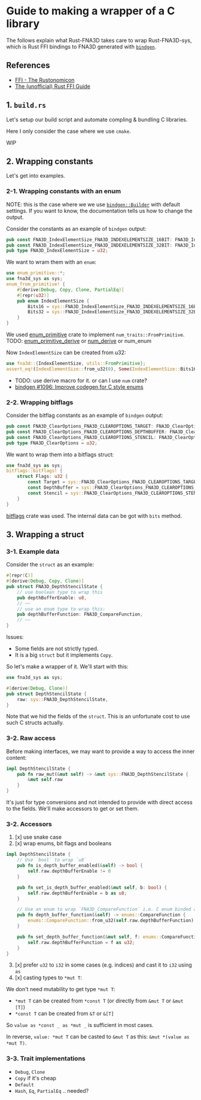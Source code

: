# Guide to making a wrapper of a C library

The follows explain what Rust-FNA3D takes care to wrap Rust-FNA3D-sys, which is Rust FFI
bindings to FNA3D generated with [`bindgen`](https://github.com/rust-lang/rust-bindgen).

## References

* [FFI - The Rustonomicon](https://doc.rust-lang.org/nomicon/ffi.html#foreign-function-interface)
* [The (unofficial) Rust FFI Guide](https://michael-f-bryan.github.io/rust-ffi-guide/)

## 1. `build.rs`

Let's setup our build script and automate compling & bundling C libraries.

Here I only consider the case where we use `cmake`.

WIP

## 2. Wrapping constants

Let's get into examples.

### 2-1. Wrapping constants with an enum

NOTE: this is the case where we we use [`bindgen::Builder`](https://docs.rs/bindgen/newest/bindgen/struct.Builder.html) with default settings. If you want to know, the documentation tells us how to change the output.

Consider the constants as an example of `bindgen` output:

```rust
pub const FNA3D_IndexElementSize_FNA3D_INDEXELEMENTSIZE_16BIT: FNA3D_IndexElementSize = 0;
pub const FNA3D_IndexElementSize_FNA3D_INDEXELEMENTSIZE_32BIT: FNA3D_IndexElementSize = 1;
pub type FNA3D_IndexElementSize = u32;
```

We want to wram them with an `enum`:

```rust
use enum_primitive::*;
use fna3d_sys as sys;
enum_from_primitive! {
    #[derive(Debug, Copy, Clone, PartialEq)]
    #[repr(u32)]
    pub enum IndexElementSize {
        Bits16 = sys::FNA3D_IndexElementSize_FNA3D_INDEXELEMENTSIZE_16BIT,
        Bits32 = sys::FNA3D_IndexElementSize_FNA3D_INDEXELEMENTSIZE_32BIT,
    }
}
```

We used [enum_primitive](https://crates.io/crates/enum_primitive) crate to implement `num_traits::FromPrimitive`. TODO: [enum_primitive_derive](https://docs.rs/enum-primitive-derive/newest/enum_primitive_derive/) or [num_derive](https://docs.rs/num-derive/newest/num_derive/) or num_enum

Now `IndexElementSize` can be created from u32:

```rust
use fna3d::{IndexElementSize, utils::FromPrimitive};
assert_eq!(IndexElementSize::from_u32(0), Some(IndexElementSize::Bits16));
```

* TODO: use derive macro for it. or can I use `num` crate?
* [bindgen #1096: Improve codegen for C style enums](https://github.com/rust-lang/rust-bindgen/issues/1096)

### 2-2. Wrapping bitflags

Consider the bitflag constants as an example of `bindgen` output:

```rust
pub const FNA3D_ClearOptions_FNA3D_CLEAROPTIONS_TARGET: FNA3D_ClearOptions = 1;
pub const FNA3D_ClearOptions_FNA3D_CLEAROPTIONS_DEPTHBUFFER: FNA3D_ClearOptions = 2;
pub const FNA3D_ClearOptions_FNA3D_CLEAROPTIONS_STENCIL: FNA3D_ClearOptions = 4;
pub type FNA3D_ClearOptions = u32;
```

We want to wrap them into a bitflags struct:

```rust
use fna3d_sys as sys;
bitflags::bitflags! {
    struct Flags: u32 {
        const Target = sys::FNA3D_ClearOptions_FNA3D_CLEAROPTIONS_TARGET;
        const DepthBuffer = sys::FNA3D_ClearOptions_FNA3D_CLEAROPTIONS_DEPTHBUFFER;
        const Stencil = sys::FNA3D_ClearOptions_FNA3D_CLEAROPTIONS_STENCIL;
    }
}
```

[bitflags](https://docs.rs/bitflags/newest/bitflags/) crate was used. The internal data can be got with `bits` method.

## 3. Wrapping a struct

### 3-1. Example data

Consider the `struct` as an example:

```rust
#[repr(C)]
#[derive(Debug, Copy, Clone)]
pub struct FNA3D_DepthStencilState {
    // use boolean type to wrap this
    pub depthBufferEnable: u8,
    // ~~
    // use an enum type to wrap this:
    pub depthBufferFunction: FNA3D_CompareFunction,
    // ~~
}
```

Issues:

* Some fields are not strictly typed.
* It is a big `struct` but it implements `Copy`.

So let's make a wrapper of it. We'll start with this:

```rust
use fna3d_sys as sys;

#[derive(Debug, Clone)]
pub struct DepthStencilState {
    raw: sys::FNA3D_DepthStencilState,
}
```

Note that we hid the fields of the `struct`. This is an unfortunate cost to use such C structs actually.

### 3-2. Raw access

Before making interfaces, we may want to provide a way to access the inner content:

```rust
impl DepthStencilState {
    pub fn raw_mut(&mut self) -> &mut sys::FNA3D_DepthStencilState {
        &mut self.raw
    }
}
```

It's just for type conversions and not intended to provide with direct access to the fields. We'll make accessors to get or set them.

### 3-2. Accessors

1. [x] use snake case
2. [x] wrap enums, bit flags and booleans

```rust
impl DepthStencilState {
    // Use `bool` to wrap `u8`
    pub fn is_depth_buffer_enabled(&self) -> bool {
        self.raw.depthBufferEnable != 0
    }

    pub fn set_is_depth_buffer_enabled(&mut self, b: bool) {
        self.raw.depthBufferEnable = b as u8;
    }

    // Use an enum to wrap `FNA3D_CompareFunction` i.e. C enum binded as an alias of `u32`
    pub fn depth_buffer_function(&self) -> enums::CompareFunction {
        enums::CompareFunction::from_u32(self.raw.depthBufferFunction).unwrap()
    }

    pub fn set_depth_buffer_function(&mut self, f: enums::CompareFunction) {
        self.raw.depthBufferFunction = f as u32;
    }
}
```

3. [x] prefer `u32` to `i32` in some cases (e.g. indices) and cast it to `i32` using `as`
4. [x] casting types to `*mut T`:

We don't need mutability to get type `*mut T`:

* `*mut T` can be created from `*const T` (or directly from `&mut T` or `&mut [T]`)
* `*const T` can be created from `&T` or `&[T]`

So `value as *const _ as *mut _` is sufficient in most cases.

In reverse, `value: *mut T` can be casted to `&mut T` as this: `&mut *(value as *mut T)`.

### 3-3. Trait implementations

* `Debug`, `Clone`
* `Copy` if it's cheap
* `Default`
* `Hash`, `Eq`, `PartialEq` .. needed?
